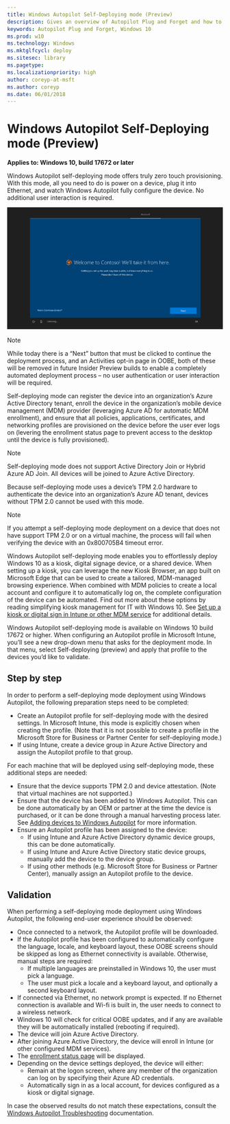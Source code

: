 ```yaml
---
title: Windows Autopilot Self-Deploying mode (Preview) 
description: Gives an overview of Autopilot Plug and Forget and how to use it.
keywords: Autopilot Plug and Forget, Windows 10
ms.prod: w10
ms.technology: Windows
ms.mktglfcycl: deploy
ms.sitesec: library
ms.pagetype:
ms.localizationpriority: high
author: coreyp-at-msft
ms.author: coreyp
ms.date: 06/01/2018
---
```


# Windows Autopilot Self-Deploying mode (Preview)

**Applies to: Windows 10, build 17672 or later**

Windows Autopilot self-deploying mode offers truly zero touch provisioning. With this mode, all you need to do is power on a device, plug it into Ethernet, and watch Windows Autopilot fully configure the device. No additional user interaction is required.

![The user experience with Windows Autopilot self-deploying mode](images/self-deploy-welcome.png)

>[!NOTE]
>While today there is a “Next” button that must be clicked to continue the deployment process, and an Activities opt-in page in OOBE, both of these will be removed in future Insider Preview builds to enable a completely automated deployment process – no user authentication or user interaction will be required. 
 
Self-deploying mode can register the device into an organization’s Azure Active Directory tenant, enroll the device in the organization’s mobile device management (MDM) provider (leveraging Azure AD for automatic MDM enrollment), and ensure that all policies, applications, certificates, and networking profiles are provisioned on the device before the user ever logs on (levering the enrollment status page to prevent access to the desktop until the device is fully provisioned). 

>[!NOTE]
>Self-deploying mode does not support Active Directory Join or Hybrid Azure AD Join.  All devices will be joined to Azure Active Directory.

Because self-deploying mode uses a device’s TPM 2.0 hardware to authenticate the device into an organization’s Azure AD tenant, devices without TPM 2.0 cannot be used with this mode.

>[!NOTE]
>If you attempt a self-deploying mode deployment on a device that does not have support TPM 2.0 or on a virtual machine, the process will fail when verifying the device with an 0x800705B4 timeout error.

Windows Autopilot self-deploying mode enables you to effortlessly deploy Windows 10 as a kiosk, digital signage device, or a shared device.  When setting up a kiosk, you can leverage the new Kiosk Browser, an app built on Microsoft Edge that can be used to create a tailored, MDM-managed browsing experience. When combined with MDM policies to create a local account and configure it to automatically log on, the complete configuration of the device can be automated. Find out more about these options by reading simplifying kiosk management for IT with Windows 10.  See [Set up a kiosk or digital sign in Intune or other MDM service](https://docs.microsoft.com/en-us/windows/configuration/setup-kiosk-digital-signage#set-up-a-kiosk-or-digital-sign-in-intune-or-other-mdm-service) for additional details.
  
Windows Autopilot self-deploying mode is available on Windows 10 build 17672 or higher. When configuring an Autopilot profile in Microsoft Intune, you’ll see a new drop-down menu that asks for the deployment mode. In that menu, select Self-deploying (preview) and apply that profile to the devices you’d like to validate. 

## Step by step

In order to perform a self-deploying mode deployment using Windows Autopilot, the following preparation steps need to be completed:

-   Create an Autopilot profile for self-deploying mode with the desired settings.  In Microsoft Intune, this mode is explicitly chosen when creating the profile. (Note that it is not possible to create a profile in the Microsoft Store for Business or Partner Center for self-deploying mode.)
-   If using Intune, create a device group in Azure Active Directory and assign the Autopilot profile to that group.

For each machine that will be deployed using self-deploying mode, these additional steps are needed:

-   Ensure that the device supports TPM 2.0 and device attestation.  (Note that virtual machines are not supported.)
-   Ensure that the device has been added to Windows Autopilot.  This can be done automatically by an OEM or partner at the time the device is purchased, or it can be done through a manual harvesting process later.  See [Adding devices to Windows Autopilot](add-devices.md) for more information.
-   Ensure an Autopilot profile has been assigned to the device:
    -   If using Intune and Azure Active Directory dynamic device groups, this can be done automatically.
    -   If using Intune and Azure Active Directory static device groups, manually add the device to the device group.
    -   If using other methods (e.g. Microsoft Store for Business or Partner Center), manually assign an Autopilot profile to the device.

## Validation

When performing a self-deploying mode deployment using Windows Autopilot, the following end-user experience should be observed:

-   Once connected to a network, the Autopilot profile will be downloaded.
-   If the Autopilot profile has been configured to automatically configure the language, locale, and keyboard layout, these OOBE screens should be skipped as long as Ethernet connectivity is available.  Otherwise, manual steps are required:
    -   If multiple languages are preinstalled in Windows 10, the user must pick a language.
    -   The user must pick a locale and a keyboard layout, and optionally a second keyboard layout.
-   If connected via Ethernet, no network prompt is expected.  If no Ethernet connection is available and Wi-fi is built in, the user needs to connect to a wireless network.
-   Windows 10 will check for critical OOBE updates, and if any are available they will be automatically installed (rebooting if required).
-   The device will join Azure Active Directory.
-   After joining Azure Active Directory, the device will enroll in Intune (or other configured MDM services).
-   The [enrollment status page](enrollment-status.md) will be displayed.
-   Depending on the device settings deployed, the device will either:
    -   Remain at the logon screen, where any member of the organization can log on by specifying their Azure AD credentials.
    -   Automatically sign in as a local account, for devices configured as a kiosk or digital signage.

In case the observed results do not match these expectations, consult the [Windows Autopilot Troubleshooting](troubleshooting.md) documentation.